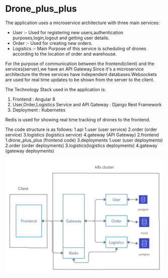 # Drone_plus_plus

The application uses a microservice architecture with three main services:
* User :- Used for registering new users,authentication purposes,login,logout and getting user details.
* Order :- Used for creating new orders.
* Logistics :- Main Purpose of this service is scheduling of drones according to the location of order and warehouse.

For the purpose of communication between the frontend(client) and the services(server),we have an API Gateway.Since it's a microservice architecture the three services have independent databases.Websockets are used for real time updates to be shown from the server to the client.

The Technology Stack used in the application is:
1. Frontend : Angular 8
2. User,Order,Logistics Service and API Gateway : Django Rest Framework
3. Deployment : Kubernetes

Redis is used for showing real time tracking of drones to the frontend.

The code structure is as follows:
1.api
  1.user (user service)
  2.order (order service)
  3.logistics (logistics service)
  4.gateway (API Gateway)
2.frontend
  1.drone_plus_plus (frontend code)
3.deployments
  1.user (user deployments)
  2.order (order deployments)
  3.logistics(logistics deployments)
  4.gateway (gateway deployments)
  
 
![Image description](https://github.com/dev1911/drone_plus_plus/blob/master/documents/architecture.jpg)
